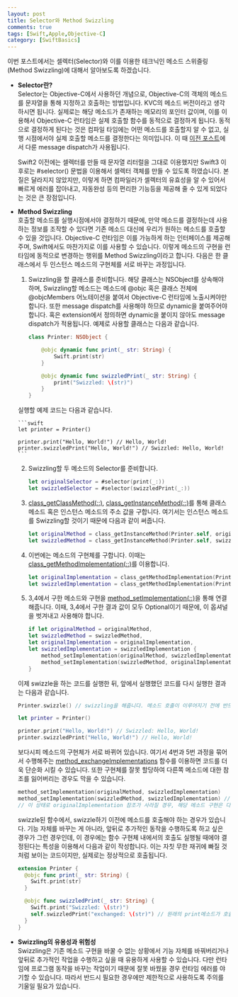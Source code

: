 ```yaml
---
layout: post
title: Selector와 Method Swizzling
comments: true
tags: [Swift,Apple,Objective-C]
category: [SwiftBasics]
---  
```


이번 포스트에서는 셀렉터(Selector)와 이를 이용한 테크닉인 메소드 스위즐링(Method Swizzling)에 대해서 알아보도록 하겠습니다.

* **Selector란?**  
  Selector는 Objective-C에서 사용하던 개념으로, Objective-C의 객체의 메소드를 문자열을 통해 지정하고 호출하는 방법입니다. KVC의 메소드 버전이라고 생각하시면 됩니다. 실제로는 해당 메소드가 존재하는 메모리의 포인터 값이며, 이를 이용해서 Objective-C 런타임은 실제 호출할 함수를 동적으로 결정하게 됩니다. 동적으로 결정하게 된다는 것은 컴파일 타임에는 어떤 메소드를 호출할지 알 수 없고, 실행 시점에서야 실제 호출할 메소드를 결정한다는 의미입니다. 이 때 [이전 포스트](https://jcsoohwancho.github.io/2019-11-02-Message-Dispatch/)에서 다룬 message dispatch가 사용됩니다. 

  Swift2 이전에는 셀렉터를 만들 때 문자열 리터럴을 그대로 이용했지만 Swift3 이후로는 #selector() 문법을 이용해서 셀렉터 객체를 만들 수 있도록 하였습니다. 본질은 달라지지 않았지만, 이렇게 하면 컴파일러가 셀렉터의 유효성을 알 수 있어서 빠르게 에러를 잡아내고, 자동완성 등의 편리한 기능등을 제공해 줄 수 있게 되었다는 것은 큰 장점입니다.

* **Method Swizzling**  
  호출할 메소드를 실행시점에서야 결정하기 때문에, 만약 메소드를 결정하는데 사용하는 정보를 조작할 수 있다면 기존 메소드 대신에 우리가 원하는 메소드를 호출할 수 있을 것입니다. Objective-C 런타임은 이를 가능하게 하는 인터페이스를 제공해주며, Swift에서도 마찬가지로 이를 사용할 수 있습니다. 이렇게 메소드의 구현을 런타임에 동적으로 변경하는 행위를 Method Swizzling이라고 합니다. 다음은 한 클래스에서 두 인스턴스 메소드의 구현체를 서로 바꾸는 과정입니다.

  1. Swizzling을 할 클래스를 준비합니다. 해당 클래스는 NSObject를 상속해야 하며, Swizzling할 메소드는 메소드에 @objc 혹은 클래스 전체에 @objcMembers 어노테이션을 붙여서 Objective-C 런타임에 노출시켜야만 합니다. 또한 message dispatch를 사용해야 하므로 dynamic을 붙여주어야 합니다. 혹은 extension에서 정의하면 dynamic을 붙이지 않아도 message dispatch가 적용됩니다. 예제로 사용할 클래스는 다음과 같습니다.  

      ```swift
      class Printer: NSObject {

          @objc dynamic func print(_ str: String) {
              Swift.print(str)
          }

          @objc dynamic func swizzledPrint(_ str: String) {
              print("Swizzled: \(str)")
          }
      }
      ```  
    실행할 예제 코드는 다음과 같습니다.  

      ```swift
      let printer = Printer()

      printer.print("Hello, World!") // Hello, World!
      printer.swizzledPrint("Hello, World!") // Swizzled: Hello, World!
      ```  

  2. Swizzling할 두 메소드의 Selector를 준비합니다. 

      ```swift
      let originalSelector = #selector(print(_:))
      let swizzledSelector = #selector(swizzledPrint(_:))
      ``` 
  
  3. [class_getClassMethod(_:_:)](https://developer.apple.com/documentation/objectivec/1418887-class_getclassmethod), [class_getInstanceMethod(_:_:)](https://developer.apple.com/documentation/objectivec/1418530-class_getinstancemethod)를 통해 클래스 메소드 혹은 인스턴스 메소드의 주소 값을 구합니다. 여기서는 인스턴스 메소드를 Swizzling할 것이기 때문에 다음과 같이 써줍니다.  
   
      ```swift
      let originalMethod = class_getInstanceMethod(Printer.self, originalSelector)
      let swizzledMethod = class_getInstanceMethod(Printer.self, swizzledSelector)
      ```  
  
  4. 이번에는 메소드의 구현체를 구합니다. 이때는 [class_getMethodImplementation(_:_:)](https://developer.apple.com/documentation/objectivec/1418811-class_getmethodimplementation)를 이용합니다.  

      ```swift
      let originalImplementation = class_getMethodImplementation(Printer.self, originalSelector)
      let swizzledImplementation = class_getMethodImplementation(Printer.self, swizzledSelector)
      ```  

  5. 3,4에서 구한 메소드와 구현을 [method_setImplementation(_:_:)](https://developer.apple.com/documentation/objectivec/1418707-method_setimplementation)을 통해 연결해줍니다. 이때, 3,4에서 구한 결과 값이 모두 Optional이기 때문에, 이 옵셔널을 벗겨내고 사용해야 합니다.  

      ```swift
      if let originalMethod = originalMethod,
      let swizzledMethod = swizzledMethod,
      let originalImplementation = originalImplementation,
      let swizzledImplementation = swizzledImplementation {
          method_setImplementation(originalMethod, swizzledImplementation)
          method_setImplementation(swizzledMethod, originalImplementation)
      }
      ```  

    이제 swizzle을 하는 코드를 실행한 뒤, 앞에서 실행했던 코드를 다시 실행한 결과는 다음과 같습니다.  

    ```swift
    Printer.swizzle() // swizzling을 해줍니다. 메소드 호출이 이루어지기 전에 반드시 이루어져야 합니다.

    let printer = Printer()

    printer.print("Hello, World!") // Swizzled: Hello, World!
    printer.swizzledPrint("Hello, World!") // Hello, World!
    ```  
    보다시피 메소드의 구현체가 서로 바뀌어 있습니다. 여기서 4번과 5번 과정을 묶어서 수행해주는 [method_exchangeImplementations](https://developer.apple.com/documentation/objectivec/1418769-method_exchangeimplementations) 함수를 이용하면 코드를 더욱 단순화 시킬 수 있습니다. 또한 구현체를 잘못 할당하여 다른쪽 메소드에 대한 참조를 잃어버리는 경우도 막을 수 있습니다. 

    ```swift  
    method_setImplementation(originalMethod, swizzledImplementation)
    method_setImplementation(swizzledMethod, swizzledImplementation) // originalImplementation이 들어갈 자리! 
    // 이 상태로 originalImplementation 참조가 사라질 경우, 해당 메소드 구현은 다시 사용할 수 없게 됩니다.
    ```  

    swizzle된 함수에서, swizzle하기 이전에 메소드를 호출해야 하는 경우가 있습니다. 기능 자체를 바꾸는 게 아니라, 앞뒤로 추가적인 동작을 수행하도록 하고  싶은 경우가 그런 경우인데, 이 경우에는 함수 구현체 내에서의 호출도 실행될 때에야 결정된다는 특성을 이용해서 다음과 같이 작성합니다. 이는 자칫 무한 재귀에 빠질 것 처럼 보이는 코드이지만, 실제로는 정상적으로 호출됩니다.

    ```swift
    extension Printer {
      @objc func print(_ str: String) {
        Swift.print(str)
      }

      @objc func swizzledPrint(_ str: String) {
        Swift.print("Swizzled: \(str)")
        self.swizzledPrint("exchanged: \(str)") // 원래의 print메소드가 호출됨, swizzle이 안된 경우에는 무한 재귀
      }
    }
    ```  

* **Swizzling의 유용성과 위험성**  
  Swizzling은 기존 메소드 구현을 바꿀 수 없는 상황에서 기능 자체를 바꿔버리거나 앞뒤로 추가적인 작업을 수행하고 싶을 때 유용하게 사용할 수 있습니다. 다만 런타임에 프로그램 동작을 바꾸는 작업이기 때문에 잘못 바꿨을 경우 런타임 에러를 야기할 수 있습니다. 따라서 반드시 필요한 경우에만 제한적으로 사용하도록 주의를 기울일 필요가 있습니다.